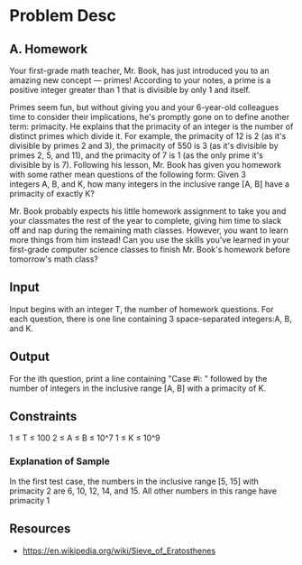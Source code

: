 # Problem Desc

## A. Homework

Your first-grade math teacher, Mr. Book, has just introduced you to an amazing new concept — primes! According to your notes, a prime is a positive integer greater than 1 that is divisible by only 1 and itself.

Primes seem fun, but without giving you and your 6-year-old colleagues time to consider their implications, he's promptly gone on to define another term: primacity. He explains that the primacity of an integer is the number of distinct primes which divide it. For example, the primacity of 12 is 2 (as it's divisible by primes 2 and 3), the primacity of 550 is 3 (as it's divisible by primes 2, 5, and 11), and the primacity of 7 is 1 (as the only prime it's divisible by is 7).
Following his lesson, Mr. Book has given you homework with some rather mean questions of the following form: Given 3 integers A, B, and K, how many integers in the inclusive range [A, B] have a primacity of exactly K?

Mr. Book probably expects his little homework assignment to take you and your classmates the rest of the year to complete, giving him time to slack off and nap during the remaining math classes. However, you want to learn more things from him instead! Can you use the skills you've learned in your first-grade computer science classes to finish Mr. Book's homework before tomorrow's math class?

## Input

Input begins with an integer T, the number of homework questions. For each question, there is one line containing 3 space-separated integers:A, B, and K.

## Output

For the ith question, print a line containing "Case #i: " followed by the number of integers in the inclusive range [A, B] with a primacity of K.

## Constraints
1 ≤ T ≤ 100
2 ≤ A ≤ B ≤ 10^7
1 ≤ K ≤ 10^9

### Explanation of Sample

In the first test case, the numbers in the inclusive range [5, 15] with primacity 2 are 6, 10, 12, 14, and 15. All other numbers in this range have primacity 1

## Resources

- https://en.wikipedia.org/wiki/Sieve_of_Eratosthenes
